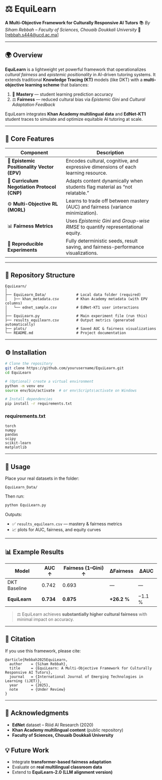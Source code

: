 
# ⚖️ EquiLearn

**A Multi-Objective Framework for Culturally Responsive AI Tutors**
📚 *By Siham Rebbah – Faculty of Sciences, Chouaib Doukkali University*
📧 [rebbah.s444@ucd.ac.ma]

---

## 🌍 Overview

**EquiLearn** is a lightweight yet powerful framework that operationalizes *cultural fairness* and *epistemic positionality* in AI-driven tutoring systems.
It extends traditional **Knowledge Tracing (KT)** models (like DKT) with a **multi-objective learning scheme** that balances:

1. 🎯 **Mastery** — student learning prediction accuracy
2. ⚖️ **Fairness** — reduced cultural bias via *Epistemic Gini* and *Cultural Adaptation Feedback*

EquiLearn integrates **Khan Academy multilingual data** and **EdNet-KT1** student traces to simulate and optimize equitable AI tutoring at scale.

---

## 🧠 Core Features

| Component                                    | Description                                                                        |
| -------------------------------------------- | ---------------------------------------------------------------------------------- |
| 🧩 **Epistemic Positionality Vector (EPV)**  | Encodes cultural, cognitive, and expressive dimensions of each learning resource.  |
| 💬 **Curriculum Negotiation Protocol (CNP)** | Adapts content dynamically when students flag material as “not relatable.”         |
| ⚙️ **Multi-Objective RL (MORL)**             | Learns to trade off between mastery (AUC) and fairness (variance minimization).    |
| 📊 **Fairness Metrics**                      | Uses *Epistemic Gini* and *Group-wise RMSE* to quantify representational equity.   |
| 🔁 **Reproducible Experiments**              | Fully deterministic seeds, result saving, and fairness-performance visualizations. |

---

## 📂 Repository Structure

```
EquiLearn/
│
├── EquiLearn_Data/              # Local data folder (required)
│   ├── khan_metadata.csv        # Khan Academy metadata (with EPV columns)
│   └── ednet_sample.csv         # EdNet-KT1 user interactions
│
├── EquiLearn.py                 # Main experiment file (run this)
├── results_equilearn.csv        # Output metrics (generated automatically)
├── plots/                       # Saved AUC & fairness visualizations
└── README.md                    # Project documentation
```

---

## ⚙️ Installation

```bash
# Clone the repository
git clone https://github.com/yourusername/EquiLearn.git
cd EquiLearn

# (Optional) create a virtual environment
python -m venv env
source env/bin/activate  # or env\Scripts\activate on Windows

# Install dependencies
pip install -r requirements.txt
```

### requirements.txt

```
torch
numpy
pandas
scipy
scikit-learn
matplotlib
```

---

## 🚀 Usage

Place your real datasets in the folder:

```
EquiLearn_Data/
```

Then run:

```bash
python EquiLearn.py
```

Outputs:

* ✅ `results_equilearn.csv` — mastery & fairness metrics
* 📈 plots for AUC, fairness, and equity curves

---

## 📊 Example Results

| Model         | AUC ↑     | Fairness (1–Gini) ↑ | ΔFairness   | ΔAUC   |
| ------------- | --------- | ------------------- | ----------- | ------ |
| DKT Baseline  | 0.742     | 0.693               | —           | —      |
| **EquiLearn** | **0.734** | **0.875**           | **+26.2 %** | −1.1 % |

> ⚖️ EquiLearn achieves **substantially higher cultural fairness** with minimal impact on accuracy.

---

## 📜 Citation

If you use this framework, please cite:

```
@article{Rebbah2025EquiLearn,
  author    = {Siham Rebbah},
  title     = {EquiLearn: A Multi-Objective Framework for Culturally Responsive AI Tutors},
  journal   = {International Journal of Emerging Technologies in Learning (iJET)},
  year      = {2025},
  note      = {Under Review}
}
```

---

## 🧩 Acknowledgments

* **EdNet** dataset – Riiid AI Research (2020)
* **Khan Academy multilingual content** (public repository)
* **Faculty of Sciences, Chouaib Doukkali University**



## 💡 Future Work

* Integrate **transformer-based fairness adaptation**
* Evaluate on **real multilingual classroom data**
* Extend to **EquiLearn-2.0 (LLM alignment version)**

